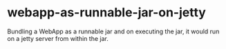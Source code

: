 # webapp-as-runnable-jar-on-jetty
Bundling a WebApp as a runnable jar and on executing the jar, it would run on a jetty server from within the jar.
